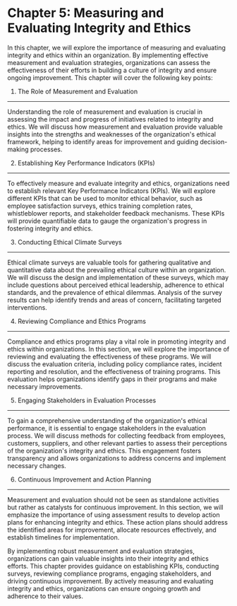 Chapter 5: Measuring and Evaluating Integrity and Ethics
========================================================

In this chapter, we will explore the importance of measuring and evaluating integrity and ethics within an organization. By implementing effective measurement and evaluation strategies, organizations can assess the effectiveness of their efforts in building a culture of integrity and ensure ongoing improvement. This chapter will cover the following key points:

1. The Role of Measurement and Evaluation
-----------------------------------------

Understanding the role of measurement and evaluation is crucial in assessing the impact and progress of initiatives related to integrity and ethics. We will discuss how measurement and evaluation provide valuable insights into the strengths and weaknesses of the organization's ethical framework, helping to identify areas for improvement and guiding decision-making processes.

2. Establishing Key Performance Indicators (KPIs)
-------------------------------------------------

To effectively measure and evaluate integrity and ethics, organizations need to establish relevant Key Performance Indicators (KPIs). We will explore different KPIs that can be used to monitor ethical behavior, such as employee satisfaction surveys, ethics training completion rates, whistleblower reports, and stakeholder feedback mechanisms. These KPIs will provide quantifiable data to gauge the organization's progress in fostering integrity and ethics.

3. Conducting Ethical Climate Surveys
-------------------------------------

Ethical climate surveys are valuable tools for gathering qualitative and quantitative data about the prevailing ethical culture within an organization. We will discuss the design and implementation of these surveys, which may include questions about perceived ethical leadership, adherence to ethical standards, and the prevalence of ethical dilemmas. Analysis of the survey results can help identify trends and areas of concern, facilitating targeted interventions.

4. Reviewing Compliance and Ethics Programs
-------------------------------------------

Compliance and ethics programs play a vital role in promoting integrity and ethics within organizations. In this section, we will explore the importance of reviewing and evaluating the effectiveness of these programs. We will discuss the evaluation criteria, including policy compliance rates, incident reporting and resolution, and the effectiveness of training programs. This evaluation helps organizations identify gaps in their programs and make necessary improvements.

5. Engaging Stakeholders in Evaluation Processes
------------------------------------------------

To gain a comprehensive understanding of the organization's ethical performance, it is essential to engage stakeholders in the evaluation process. We will discuss methods for collecting feedback from employees, customers, suppliers, and other relevant parties to assess their perceptions of the organization's integrity and ethics. This engagement fosters transparency and allows organizations to address concerns and implement necessary changes.

6. Continuous Improvement and Action Planning
---------------------------------------------

Measurement and evaluation should not be seen as standalone activities but rather as catalysts for continuous improvement. In this section, we will emphasize the importance of using assessment results to develop action plans for enhancing integrity and ethics. These action plans should address the identified areas for improvement, allocate resources effectively, and establish timelines for implementation.

By implementing robust measurement and evaluation strategies, organizations can gain valuable insights into their integrity and ethics efforts. This chapter provides guidance on establishing KPIs, conducting surveys, reviewing compliance programs, engaging stakeholders, and driving continuous improvement. By actively measuring and evaluating integrity and ethics, organizations can ensure ongoing growth and adherence to their values.
